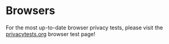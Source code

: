 # Browsers
For the most up-to-date browser privacy tests, please visit the [privacytests.org](https://privacytests.org/android.html) browser test page! 
